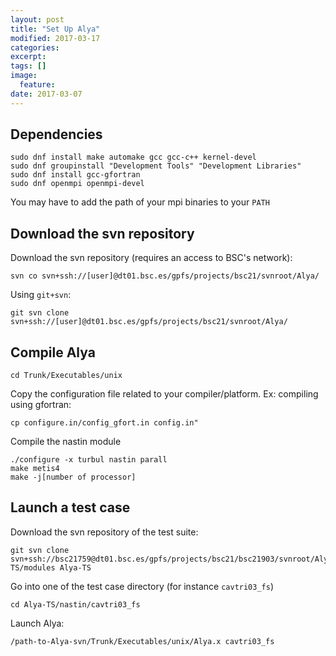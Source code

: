 ```yaml
---
layout: post
title: "Set Up Alya"
modified: 2017-03-17
categories: 
excerpt:
tags: []
image:
  feature:
date: 2017-03-07
---
```


## Dependencies

    sudo dnf install make automake gcc gcc-c++ kernel-devel 
    sudo dnf groupinstall "Development Tools" "Development Libraries"  
    sudo dnf install gcc-gfortran
    sudo dnf openmpi openmpi-devel  

You may have to add the path of your mpi binaries to your `PATH`

## Download the svn repository

Download the svn repository (requires an access to BSC's network):

    svn co svn+ssh://[user]@dt01.bsc.es/gpfs/projects/bsc21/svnroot/Alya/

 Using `git+svn`:

    git svn clone svn+ssh://[user]@dt01.bsc.es/gpfs/projects/bsc21/svnroot/Alya/


## Compile Alya

    cd Trunk/Executables/unix

Copy the configuration file related to your compiler/platform. Ex: compiling using gfortran:

    cp configure.in/config_gfort.in config.in"

Compile the nastin module

    ./configure -x turbul nastin parall
    make metis4
    make -j[number of processor]

## Launch a test case

Download the svn repository of the test suite:

    git svn clone svn+ssh://bsc21759@dt01.bsc.es/gpfs/projects/bsc21/bsc21903/svnroot/Alya-TS/modules Alya-TS

Go into one of the test case directory (for instance `cavtri03_fs`)

    cd Alya-TS/nastin/cavtri03_fs

Launch Alya:

    /path-to-Alya-svn/Trunk/Executables/unix/Alya.x cavtri03_fs

  


